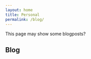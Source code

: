 ```yaml
---
layout: home
title: Personal
permalink: /blog/
---
```


This page may show some blogposts?


## Blog
